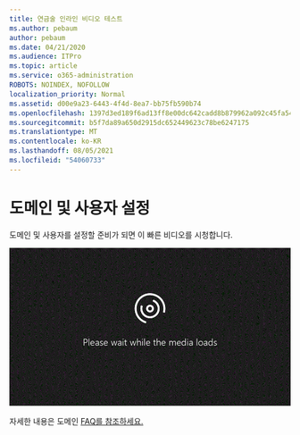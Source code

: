 ```yaml
---
title: 연금술 인라인 비디오 테스트
ms.author: pebaum
author: pebaum
ms.date: 04/21/2020
ms.audience: ITPro
ms.topic: article
ms.service: o365-administration
ROBOTS: NOINDEX, NOFOLLOW
localization_priority: Normal
ms.assetid: d00e9a23-6443-4f4d-8ea7-bb75fb590b74
ms.openlocfilehash: 1397d3ed189f6ad13ff8e00dc642cadd8b879962a092c45fa54b975888c03397
ms.sourcegitcommit: b5f7da89a650d2915dc652449623c78be6247175
ms.translationtype: MT
ms.contentlocale: ko-KR
ms.lasthandoff: 08/05/2021
ms.locfileid: "54060733"
---
```

# <a name="set-up-domain-and-users"></a>도메인 및 사용자 설정

도메인 및 사용자를 설정할 준비가 되면 이 빠른 비디오를 시청합니다.
  
![브라우저에서 비디오를 지원하지 않습니다. Microsoft Silverlight, Adobe Flash Player 또는 Internet Explorer 9를 설치하십시오.](media/MSN_Video_Widget.gif)
  
자세한 내용은 도메인 [FAQ를 참조하세요.](https://docs.microsoft.com/microsoft-365/admin/setup/domains-faq)
